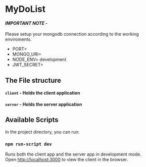# MyDoList

#### _**IMPORTANT NOTE**_ - 
Please setup your mongodb connection according to the working enviroments.

- PORT=
- MONGO_URI=
- NODE_ENV= development
- JWT_SECRET=


## The File structure
#### `client` - Holds the client application
#### `server` - Holds the server application


## Available Scripts

In the project directory, you can run:

### `npm run-script dev`

Runs both the client app and the server app in development mode.<br>
Open [http://localhost:3000](http://localhost:3000) to view the client in the browser.

